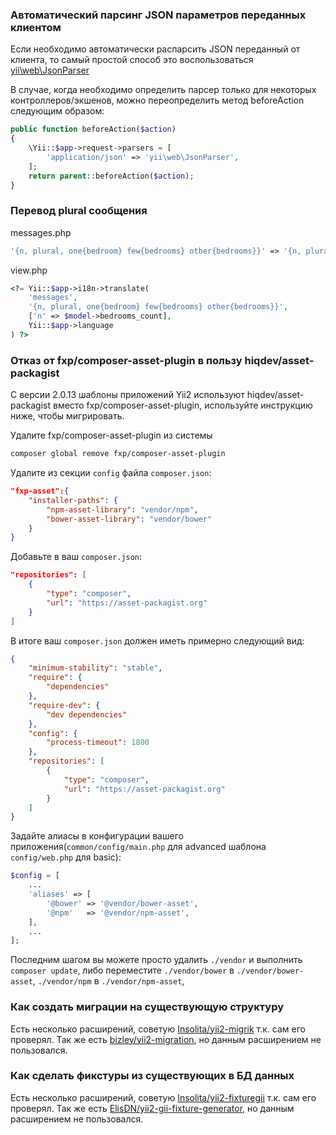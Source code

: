 ### Автоматический парсинг JSON параметров переданных клиентом

Если необходимо автоматически распарсить JSON переданный от клиента, то самый простой способ это воспользоваться [yii\web\JsonParser](http://www.yiiframework.com/doc-2.0/yii-web-jsonparser.html)


В случае, когда необходимо определить парсер только для некоторых контроллеров/экшенов, можно переопределить метод beforeAction следующим образом:

```php
public function beforeAction($action)
{
    \Yii::$app->request->parsers = [
        'application/json' => 'yii\web\JsonParser',
    ];
    return parent::beforeAction($action);
}
```



### Перевод plural сообщения

messages.php
```php
'{n, plural, one{bedroom} few{bedrooms} other{bedrooms}}' => '{n, plural, one{спальня} few{спальни} other{спален}}',
```

view.php
```php
<?= Yii::$app->i18n->translate(
    'messages',
    '{n, plural, one{bedroom} few{bedrooms} other{bedrooms}}',
    ['n' => $model->bedrooms_count],
    Yii::$app->language
) ?>
```



### Отказ от fxp/composer-asset-plugin в пользу hiqdev/asset-packagist
С версии 2.0.13 шаблоны приложений Yii2 используют hiqdev/asset-packagist вместо fxp/composer-asset-plugin, используйте инструкцию ниже, чтобы мигрировать.

Удалите fxp/composer-asset-plugin из системы
```bash
composer global remove fxp/composer-asset-plugin
```

Удалите из секции ```config``` файла ```composer.json```:
```json
"fxp-asset":{
    "installer-paths": {
        "npm-asset-library": "vendor/npm",
        "bower-asset-library": "vendor/bower"
    }
}
```

Добавьте в ваш ```composer.json```:
```json
"repositories": [
    {
        "type": "composer",
        "url": "https://asset-packagist.org"
    }
]
```

В итоге ваш ```composer.json``` должен иметь примерно следующий вид:
```json
{
    "minimum-stability": "stable",
    "require": {
        "dependencies"
    },
    "require-dev": {
        "dev dependencies"
    },
    "config": {
        "process-timeout": 1800
    },
    "repositories": [
        {
            "type": "composer",
            "url": "https://asset-packagist.org"
        }
    ]
}
```
Задайте алиасы в конфигурации вашего приложения(```common/config/main.php``` для advanced шаблона ```config/web.php``` для basic):
```php
$config = [
    ...
    'aliases' => [
        '@bower' => '@vendor/bower-asset',
        '@npm'   => '@vendor/npm-asset',
    ],
    ...
];
```

Последним шагом вы можете просто удалить ```./vendor``` и выполнить ```composer update```, либо переместите ```./vendor/bower``` в ```./vendor/bower-asset```, ```./vendor/npm``` в ```./vendor/npm-asset```,



### Как создать миграции на существующую структуру
Есть несколько расширений, советую [Insolita/yii2-migrik](https://github.com/Insolita/yii2-migrik) т.к. сам его проверял.
Так же есть [bizley/yii2-migration](https://github.com/bizley/yii2-migration), но данным расширением не пользовался.



### Как сделать фикстуры из существующих в БД данных
Есть несколько расширений, советую [Insolita/yii2-fixturegii](https://github.com/Insolita/yii2-fixturegii) т.к. сам его проверял.
Так же есть [ElisDN/yii2-gii-fixture-generator](https://github.com/ElisDN/yii2-gii-fixture-generator), но данным расширением не пользовался.
